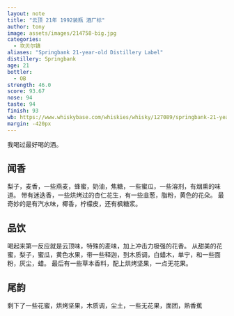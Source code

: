 ```yaml
---
layout: note
title: "云顶 21年 1992装瓶 酒厂标"
author: tony
image: assets/images/214758-big.jpg
categories:
  - 坎贝尔镇
aliases: "Springbank 21-year-old Distillery Label"
distillery: Springbank
age: 21
bottler:
  - OB
strength: 46.0
score: 93.67
nose: 94
taste: 94
finish: 93
wb: https://www.whiskybase.com/whiskies/whisky/127089/springbank-21-year-old
margin: -420px
---
```

我喝过最好喝的酒。

## 闻香
梨子，麦香，一些燕麦，蜂蜜，奶油，焦糖，一些蜜瓜，一些溶剂，有烟熏的味道。
带有迷迭香，一些烘烤过的杏仁花生，有一些韭葱，脂粉，黄色的花朵。
最奇妙的是有汽水味，椰香，柠檬皮，还有枫糖浆。

## 品饮
喝起来第一反应就是云顶味，特殊的麦味，加上冲击力极强的花香。
从甜美的花蜜，梨子，蜜瓜，黄色水果，带一些释迦，到木质调，白蜡木，单宁，和一些面粉，灰尘，蜡。
最后有一些草本香料，配上烘烤坚果，一点无花果。

## 尾韵
剩下了一些花蜜，烘烤坚果，木质调，尘土，一些无花果，面团，熟香蕉
